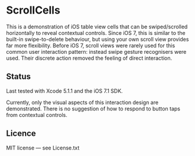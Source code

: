 # ScrollCells

This is a demonstration of iOS table view cells that can be swiped/scrolled horizontally to reveal contextual controls. Since iOS 7, this is similar to the built-in swipe-to-delete behaviour, but using your own scroll view provides far more flexibility. Before iOS 7, scroll views were rarely used for this common user interaction pattern: instead swipe gesture recognisers were used. Their discrete action removed the feeling of direct interaction.

## Status

Last tested with Xcode 5.1.1 and the iOS 7.1 SDK.

Currently, only the visual aspects of this interaction design are demonstrated. There is no suggestion of how to respond to button taps from contextual controls.

## Licence

MIT license — see License.txt

